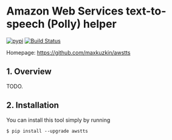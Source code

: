 # Amazon Web Services text-to-speech (Polly) helper

[![pypi](https://img.shields.io/pypi/v/gcpmetrics.svg)](https://img.shields.io/pypi/v/awstts.svg)
[![Build Status](https://travis-ci.org/odin-public/gcpmetrics.svg?branch=master)](https://travis-ci.org/maxkuzkin/awstts)

Homepage: https://github.com/maxkuzkin/awstts

## 1. Overview

TODO.

## 2. Installation

You can install this tool simply by running

```
$ pip install --upgrade awstts
```
